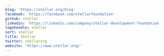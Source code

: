 ```yaml
---
blog: 'https://stellar.org/blog'
facebook: 'https://facebook.com/stellarfoundation'
github: stellar
linkedin: 'https://linkedin.com/company/stellar-development-foundation'
logohandle: stellar
sort: stellar
title: Stellar
twitter: stellarorg
website: 'https://www.stellar.org/'
---
```

